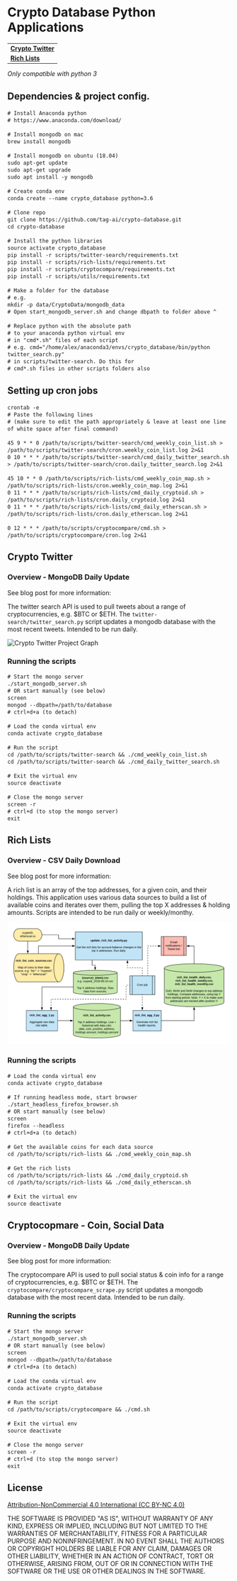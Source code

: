 # Crypto Database Python Applications

<table>
  <body>
    <tr><td><a href="#crypto-twitter"><b>
      Crypto Twitter
    </b></a></td></tr>
    <tr><td><a href="#rich-lists"><b>
      Rich Lists
    </b></a></td></tr>
  </body>
</table>    

*Only compatible with python 3*

## Dependencies & project config.
```
# Install Anaconda python
# https://www.anaconda.com/download/

# Install mongodb on mac
brew install mongodb

# Install mongodb on ubuntu (18.04)
sudo apt-get update
sudo apt-get upgrade
sudo apt install -y mongodb

# Create conda env
conda create --name crypto_database python=3.6

# Clone repo
git clone https://github.com/tag-ai/crypto-database.git
cd crypto-database

# Install the python libraries
source activate crypto_database
pip install -r scripts/twitter-search/requirements.txt
pip install -r scripts/rich-lists/requirements.txt
pip install -r scripts/cryptocompare/requirements.txt
pip install -r scripts/utils/requirements.txt

# Make a folder for the database
# e.g.
mkdir -p data/CryptoData/mongodb_data
# Open start_mongodb_server.sh and change dbpath to folder above ^

# Replace python with the absolute path
# to your anaconda python virtual env
# in "cmd*.sh" files of each script
# e.g. cmd="/home/alex/anaconda3/envs/crypto_database/bin/python twitter_search.py"
# in scripts/twitter-search. Do this for
# cmd*.sh files in other scripts folders also
```

## Setting up cron jobs

```
crontab -e
# Paste the following lines
# (make sure to edit the path appropriately & leave at least one line of white space after final command)

45 9 * * 0 /path/to/scripts/twitter-search/cmd_weekly_coin_list.sh > /path/to/scripts/twitter-search/cron.weekly_coin_list.log 2>&1
0 10 * * * /path/to/scripts/twitter-search/cmd_daily_twitter_search.sh > /path/to/scripts/twitter-search/cron.daily_twitter_search.log 2>&1

45 10 * * 0 /path/to/scripts/rich-lists/cmd_weekly_coin_map.sh > /path/to/scripts/rich-lists/cron.weekly_coin_map.log 2>&1
0 11 * * * /path/to/scripts/rich-lists/cmd_daily_cryptoid.sh > /path/to/scripts/rich-lists/cron.daily_cryptoid.log 2>&1
0 11 * * * /path/to/scripts/rich-lists/cmd_daily_etherscan.sh > /path/to/scripts/rich-lists/cron.daily_etherscan.log 2>&1

0 12 * * * /path/to/scripts/cryptocompare/cmd.sh > /path/to/scripts/cryptocompare/cron.log 2>&1
```

## Crypto Twitter

### Overview - MongoDB Daily Update
See blog post for more information: 

The twitter search API is used to pull tweets about a range of cryptocurrencies, e.g. $BTC or $ETH. The `twitter-search/twitter_search.py` script updates a mongodb database with the most recent tweets. Intended to be run daily.

![Crypto Twitter Project Graph](https://raw.githubusercontent.com/tag-ai/crypto-database/master/img/graphs/Crypto%20Twitter%20Data.png)

### Running the scripts

```
# Start the mongo server
./start_mongodb_server.sh
# OR start manually (see below)
screen
mongod --dbpath=/path/to/database
# ctrl+d+a (to detach)

# Load the conda virtual env
conda activate crypto_database

# Run the script
cd /path/to/scripts/twitter-search && ./cmd_weekly_coin_list.sh
cd /path/to/scripts/twitter-search && ./cmd_daily_twitter_search.sh

# Exit the virtual env
source deactivate

# Close the mongo server
screen -r
# ctrl+d (to stop the mongo server)
exit
```


## Rich Lists

### Overview - CSV Daily Download

See blog post for more information: 

A rich list is an array of the top addresses, for a given coin, and their holdings. This application uses various data sources to build a list of available coins and iterates over them, pulling the top X addresses & holding amounts. Scripts are intended to be run daily or weekly/monthy.

![Rich List Project Graph](https://raw.githubusercontent.com/tag-ai/crypto-database/master/img/graphs/Rich%20List%20Scrape.png)

### Running the scripts
```
# Load the conda virtual env
conda activate crypto_database

# If running headless mode, start browser
./start_headless_firefox_browser.sh
# OR start manually (see below)
screen
firefox --headless
# ctrl+d+a (to detach)

# Get the available coins for each data source
cd /path/to/scripts/rich-lists && ./cmd_weekly_coin_map.sh

# Get the rich lists
cd /path/to/scripts/rich-lists && ./cmd_daily_cryptoid.sh
cd /path/to/scripts/rich-lists && ./cmd_daily_etherscan.sh

# Exit the virtual env
source deactivate
```

## Cryptocopmare - Coin, Social Data

### Overview - MongoDB Daily Update
See blog post for more information: 

The cryptocompare API is used to pull social status & coin info for a range of cryptocurrencies, e.g. $BTC or $ETH. The `cryptocompare/cryptocompare_scrape.py` script updates a mongodb database with the most recent data. Intended to be run daily.

### Running the scripts

```
# Start the mongo server
./start_mongodb_server.sh
# OR start manually (see below)
screen
mongod --dbpath=/path/to/database
# ctrl+d+a (to detach)

# Load the conda virtual env
conda activate crypto_database

# Run the script
cd /path/to/scripts/cryptocompare && ./cmd.sh

# Exit the virtual env
source deactivate

# Close the mongo server
screen -r
# ctrl+d (to stop the mongo server)
exit
```

## License
[Attribution-NonCommercial 4.0 International (CC BY-NC 4.0)](https://creativecommons.org/licenses/by-nc/4.0/)

THE SOFTWARE IS PROVIDED "AS IS", WITHOUT WARRANTY OF ANY KIND, EXPRESS OR IMPLIED, INCLUDING BUT NOT LIMITED TO THE WARRANTIES OF MERCHANTABILITY, FITNESS FOR A PARTICULAR PURPOSE AND NONINFRINGEMENT. IN NO EVENT SHALL THE AUTHORS OR COPYRIGHT HOLDERS BE LIABLE FOR ANY CLAIM, DAMAGES OR OTHER LIABILITY, WHETHER IN AN ACTION OF CONTRACT, TORT OR OTHERWISE, ARISING FROM, OUT OF OR IN CONNECTION WITH THE SOFTWARE OR THE USE OR OTHER DEALINGS IN THE SOFTWARE.

